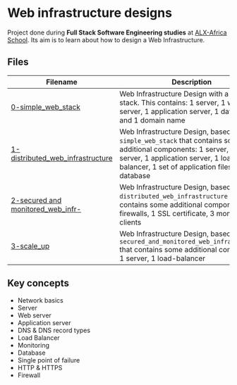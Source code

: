 # Web infrastructure designs

Project done during **Full Stack Software Engineering studies** at [ALX-Africa School](https://www.alxafrica.com/). 
Its aim is to learn about how to design a Web Infrastructure.
## Files

| Filename | Description |
| -------- | ----------- |
| [0-simple_web_stack](0-simple_web_stack) | Web Infrastructure Design with a LAMP stack. This contains: 1 server, 1 web server, 1 application server, 1 database and 1 domain name |
| [1-distributed_web_infrastructure](./1-distributed_web_infrastructure) | Web Infrastructure Design, based on `0-simple_web_stack` that contains some additional components: 1 server, 1 web server, 1 application server, 1 load-balancer, 1 set of application files, 1 database |
|[2-secured and monitored_web_infr-](./2-secured_and_monitored_web_infrastructure)| Web Infrastructure Design, based on `1-distributed_web_infrastructure` that contains some additional components: 3 firewalls, 1 SSL certificate, 3 monitoring clients |
| [3-scale_up](./3-scale_up) | Web Infrastructure Design, based on `2-secured_and_monitored_web_infrastructure` that contains some additional components: 1 server, 1 load-balancer |

## Key concepts
* Network basics
* Server
* Web server
* Application server
* DNS & DNS record types
* Load Balancer
* Monitoring
* Database
* Single point of failure
* HTTP & HTTPS
* Firewall
